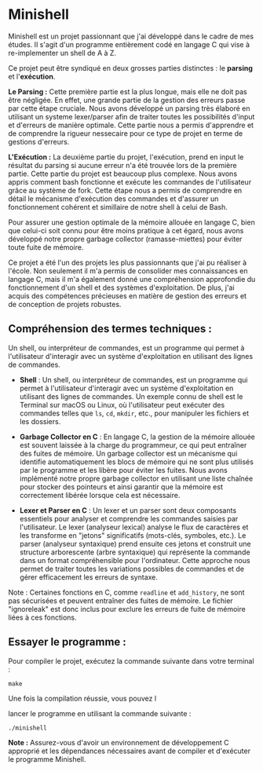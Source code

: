 # Minishell 

Minishell est un projet passionnant que j'ai développé dans le cadre de mes études. Il s'agit d'un programme entièrement codé en langage C qui vise à re-implementer un shell de A à Z.

Ce projet peut être syndiqué en deux grosses parties distinctes : le **parsing** et l'**exécution**. 

**Le Parsing :** Cette première partie est la plus longue, mais elle ne doit pas être négligée. En effet, une grande partie de la gestion des erreurs passe par cette étape cruciale. Nous avons développé un parsing très élaboré en utilisant un systeme lexer/parser afin de traiter toutes les possibilités d'input et d'erreurs de manière optimale. Cette partie nous a permis d'apprendre et de comprendre la rigueur nessecaire pour ce type de projet en terme de gestions d'erreurs.

**L'Exécution :** La deuxième partie du projet, l'exécution, prend en input le résultat du parsing si aucune erreur n'a été trouvée lors de la première partie. Cette partie du projet est beaucoup plus complexe. Nous avons appris comment bash fonctionne et exécute les commandes de l'utilisateur grâce au système de fork. Cette étape nous a permis de comprendre en détail le mécanisme d'exécution des commandes et d'assurer un fonctionnement cohérent et simillaire de notre shell à celui de Bash.

Pour assurer une gestion optimale de la mémoire allouée en langage C, bien que celui-ci soit connu pour être moins pratique à cet égard, nous avons développé notre propre garbage collector (ramasse-miettes) pour éviter toute fuite de mémoire.

Ce projet a été l'un des projets les plus passionnants que j'ai pu réaliser à l'école. Non seulement il m'a permis de consolider mes connaissances en langage C, mais il m'a également donné une compréhension approfondie du fonctionnement d'un shell et des systèmes d'exploitation. De plus, j'ai acquis des compétences précieuses en matière de gestion des erreurs et de conception de projets robustes.

## Compréhension des termes techniques :

Un shell, ou interpréteur de commandes, est un programme qui permet à l'utilisateur d'interagir avec un système d'exploitation en utilisant des lignes de commandes.

- **Shell** : Un shell, ou interpréteur de commandes, est un programme qui permet à l'utilisateur d'interagir avec un système d'exploitation en utilisant des lignes de commandes. Un exemple connu de shell est le Terminal sur macOS ou Linux, où l'utilisateur peut exécuter des commandes telles que `ls`, `cd`, `mkdir`, etc., pour manipuler les fichiers et les dossiers.

- **Garbage Collector en C** : En langage C, la gestion de la mémoire allouée est souvent laissée à la charge du programmeur, ce qui peut entraîner des fuites de mémoire. Un garbage collector est un mécanisme qui identifie automatiquement les blocs de mémoire qui ne sont plus utilisés par le programme et les libère pour éviter les fuites. Nous avons implémenté notre propre garbage collector en utilisant une liste chaînée pour stocker des pointeurs et ainsi garantir que la mémoire est correctement libérée lorsque cela est nécessaire.

- **Lexer et Parser en C** : Un lexer et un parser sont deux composants essentiels pour analyser et comprendre les commandes saisies par l'utilisateur. Le lexer (analyseur lexical) analyse le flux de caractères et les transforme en "jetons" significatifs (mots-clés, symboles, etc.). Le parser (analyseur syntaxique) prend ensuite ces jetons et construit une structure arborescente (arbre syntaxique) qui représente la commande dans un format compréhensible pour l'ordinateur. Cette approche nous permet de traiter toutes les variations possibles de commandes et de gérer efficacement les erreurs de syntaxe.

Note : Certaines fonctions en C, comme `readline` et `add_history`, ne sont pas sécurisées et peuvent entraîner des fuites de mémoire. Le fichier "ignoreleak" est donc inclus pour exclure les erreurs de fuite de mémoire liées à ces fonctions.

## Essayer le programme :

Pour compiler le projet, exécutez la commande suivante dans votre terminal :

```
make
```

Une fois la compilation réussie, vous pouvez l

lancer le programme en utilisant la commande suivante :

```
./minishell
```

**Note :** Assurez-vous d'avoir un environnement de développement C approprié et les dépendances nécessaires avant de compiler et d'exécuter le programme Minishell.
